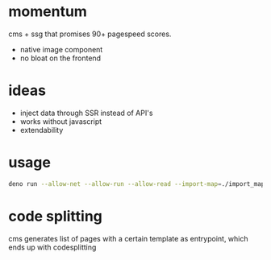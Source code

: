 # momentum

cms + ssg that promises 90+ pagespeed scores.

- native image component
- no bloat on the frontend

# ideas

- inject data through SSR instead of API's
- works without javascript
- extendability

# usage

```bash
deno run --allow-net --allow-run --allow-read --import-map=./import_map.json lib.ts
```

# code splitting

cms generates list of pages with a certain template as entrypoint, which ends up
with codesplitting
